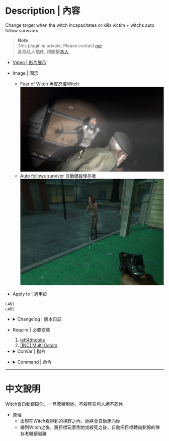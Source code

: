 # Description | 內容
Change target when the witch incapacitates or kills victim + witchs auto follow survivors

> __Note__ <br/>
This plugin is private, Please contact [me](https://github.com/fbef0102/Game-Private_Plugin#私人插件列表-private-plugins-list)<br/>
此為私人插件, 請聯繫[本人](https://github.com/fbef0102/Game-Private_Plugin#私人插件列表-private-plugins-list)

* [Video | 影片展示](https://youtu.be/SapXAIOsNJI)

* Image | 圖示
	* Fear of Witch 
	再度恐懼Witch
	<br/>![witch_target_override_1](image/witch_target_override_1.jpg)
	* Auto follows survivor
	自動跟蹤倖存者
	<br/>![witch_target_override_2](image/witch_target_override_2.jpg)

* Apply to | 適用於
```
L4D1
L4D2
```

* <details><summary>Changelog | 版本日誌</summary>

	* v1.8 (2022-11-14)
		* [AlliedModders Post](https://forums.alliedmods.net/showpost.php?p=2732048&postcount=9)
        * Witch is allowed to chase another target after she incapacitates a survivor. 
        * Witch is allowed to chase another target after she kills a survivor. 
        * Witch will not follow survivor if there is a wall between witch and survivor.
        * Witch will not follow survivor if survivor standing on the higher place.
        * Witch burns for a set amount of time and die. (z_witch_burn_time 15 seconds = default)
        * Support L4D1

	* v1.0
        * Initial Release
        * Thanks to BHaType, xZk, cravenge and silvers
</details>

* Require | 必要安裝
	1. [left4dhooks](https://forums.alliedmods.net/showthread.php?t=321696)
	2. [[INC] Multi Colors](https://forums.alliedmods.net/showthread.php?t=247770)

* <details><summary>ConVar | 指令</summary>

	* cfg/sourcemod/witch_target_override.cfg
	```php
    // Chance of following survivors [0, 100]
    witch_target_override_chance_followsurvivor "100"

    // Witch's vision range , witch will follow you if in range. [100.0, 9999.0] 
    witch_target_override_followsurvivor_range "500.0"

    // Witch's following speed.
    witch_target_override_followsurvivor_speed "45.0"

    // If 1, allow witch to chase another target after she incapacitates a survivor.
    witch_target_override_incap "1"

    // Add witch health if she is allowed to chase another target after she incapacitates a survivor. (0=Off)
    witch_target_override_incap_health_add "100"

    // If 1, allow witch to chase another target after she kills a survivor.
    witch_target_override_kill "1"

    // Add witch health if she is allowed to chase another target after she kills a survivor. (0=Off)
    witch_target_override_kill_health_add "400"

    // 1=Plugin On. 0=Plugin Off
    witch_target_override_on "1"

    // This controls the range for witch to reacquire another target. [1.0, 9999.0] (If no targets within range, witch default behavior)
    witch_target_override_range "9999"

    // If 1, the burning witch restarts and recalculates burning time if she is allowed to chase another target. (0=after witch burns for a set amount of time z_witch_burn_time, she dies from the fire)
    witch_target_override_recalculate_burn_time "0"
	```
</details>

* <details><summary>Command | 命令</summary>

	None
</details>

- - - -
# 中文說明
Witch會自動跟蹤你，一旦驚嚇到她，不殺死任何人絕不罷休

* 原理
	* 出現在Witch看得到的視野之內，她將會自動走向你
	* 嚇到Witch之後，將目標玩家倒地或殺死之後，自動把目標轉向剩餘的倖存者繼續發難